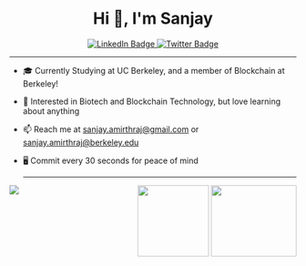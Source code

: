 
<h1 align="center">Hi 👋, I'm Sanjay</h1>

<!--
**sanjayamirthraj/sanjayamirthraj** is a ✨ _special_ ✨ repository because its `README.md` (this file) appears on your GitHub profile.

Here are some ideas to get you started:

- 🔭 I’m currently working on ...
- 🌱 I’m currently learning ...
- 👯 I’m looking to collaborate on ...
- 🤔 I’m looking for help with ...
- 💬 Ask me about ...
- 📫 How to reach me: ...
- 😄 Pronouns: ...
- ⚡ Fun fact: ...
-->
<div id="badges" align="center">
  <a href="https://www.linkedin.com/in/sanjay-amirthraj/">
    <img src="https://img.shields.io/badge/LinkedIn-blue?style=for-the-badge&logo=linkedin&logoColor=white" alt="LinkedIn Badge"/>
  </a>
  <a href="https://x.com/sanjayamirthraj">
    <img src="https://img.shields.io/badge/Twitter-blue?style=for-the-badge&logo=twitter&logoColor=white" alt="Twitter Badge"/>
  </a>
</div>

---

- 🎓 Currently Studying at UC Berkeley, and a member of Blockchain at Berkeley!
- 💭 Interested in Biotech and Blockchain Technology, but love learning about anything
- 📫 Reach me at sanjay.amirthraj@gmail.com or sanjay.amirthraj@berkeley.edu
- 🖥️ Commit every 30 seconds for peace of mind

  ---

 <img align="left" src="https://github-readme-stats.vercel.app/api/top-langs/?username=sanjayamirthraj&layout=compact&theme=vision-friendly-dark)"/>
 
 <div align="right">
<img src="https://i.giphy.com/media/v1.Y2lkPTc5MGI3NjExejZ3ejl5dnR4czlxaHRoN3ExeGp1bjg2azI3dXRrOXUzZjE3d2g1MCZlcD12MV9pbnRlcm5hbF9naWZfYnlfaWQmY3Q9Zw/RbtJJPft2P7rcpbBdb/giphy.gif" width="125" height="125"/>
<img src="https://media1.giphy.com/media/v1.Y2lkPTc5MGI3NjExZ29xaWlsbmZhMjQyODlhZ2F2MXpkcjY4ODVjbDdzbWN6bGRtYzZ1OSZlcD12MV9pbnRlcm5hbF9naWZfYnlfaWQmY3Q9Zw/QXwtfadqo7wbfmT46H/giphy.webp" width="150" height="125"/>

 </div>

<!-- https://giphy.com/gifs/Smolverse-builder-smol-smolverse-QXwtfadqo7wbfmT46H -->




  



